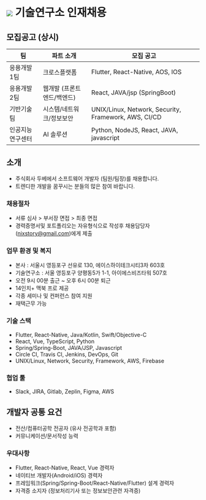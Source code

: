 # <img src="https://user-images.githubusercontent.com/38146144/74117217-49c86b00-4bfa-11ea-8989-d4bfc7d00215.png"></img> 기술연구소 인재채용

## 모집공고 (상시)
<p>

| 팀          | 파트 소개                                  | 모집 공고                                               |
| ----------- | --------------------------------------- | ----------------------------------------------------- |
| 응용개발 1팀   | 크로스플랫폼                            | Flutter, React-Native, AOS, IOS     |
| 응용개발 2팀   | 웹개발 (프론트엔드/백엔드)                 | React, JAVA/jsp (SpringBoot) |
| 기반기술팀     | 시스템/네트워크/정보보안                   | UNIX/Linux, Network, Security, Framework, AWS, CI/CD |
| 인공지능연구센터 | AI 솔루션                             | Python, NodeJS, React, JAVA, javascript |
</p> 

## 소개
* 주식회사 두베에서 소프트웨어 개발자 (팀원/팀장)를 채용합니다. 
* 트렌디한 개발을 꿈꾸시는 분들의 많은 참여 바랍니다.

### 채용절차
* 서류 심사 > 부서장 면접 > 최종 면접
* 경력증명서및 포트폴리오는 자유형식으로 작성후 채용담당자(nixstory@gmail.com)에게 제출

### 업무 환경 및 복지
* 본사 : 서울시 영등포구 선유로 130, 에이스하이테크시티3차 603호
* 기술연구소 : 서울 영등포구 양평동5가 1-1, 아이에스비즈타워 507호
* 오전 9시 00분 출근 ~ 오후 6시 00분 퇴근
* 14인치+ 맥북 프로 제공
* 각종 세미나 및 컨퍼런스 참여 지원
* 재택근무 가능 

### 기술 스택
* Flutter, React-Native, Java/Kotlin, Swift/Objective-C
* React, Vue, TypeScript, Python
* Spring/Spring-Boot, JAVA/JSP, Javascript
* Circle CI, Travis CI, Jenkins, DevOps, Git
* UNIX/Linux, Network, Security, Framework, AWS, Firebase

### 협업 툴
* Slack, JIRA, Gitlab, Zeplin, Figma, AWS

## 개발자 공통 요건
* 전산/컴퓨터공학 전공자 (유사 전공학과 포함)
* 커뮤니케이션/문서작성 능력

### 우대사항
* Flutter, React-Native, React, Vue 경력자 
* 네이티브 개발자(Android/iOS) 경력자
* 프레임워크(Spring/Spring-Boot/React-Native/Flutter) 설계 경력자
* 자격증 소지자 (정보처리기사 또는 정보보안관련 자격증)
